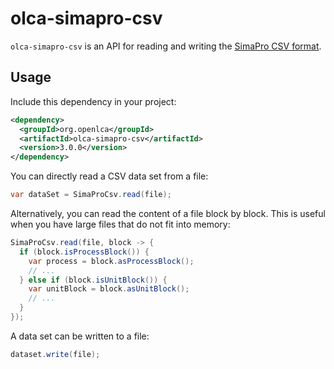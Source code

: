 # olca-simapro-csv

`olca-simapro-csv` is an API for reading and writing the [SimaPro CSV format](./format.md).

## Usage

Include this dependency in your project:

```xml
<dependency>
  <groupId>org.openlca</groupId>
  <artifactId>olca-simapro-csv</artifactId>
  <version>3.0.0</version>
</dependency>
```

You can directly read a CSV data set from a file:

```java
var dataSet = SimaProCsv.read(file);
```

Alternatively, you can read the content of a file block by block. This is useful
when you have large files that do not fit into memory:

```java
SimaProCsv.read(file, block -> {
  if (block.isProcessBlock()) {
    var process = block.asProcessBlock();
    // ...
  } else if (block.isUnitBlock()) {
    var unitBlock = block.asUnitBlock();
    // ...
  }
});
```

A data set can be written to a file:

```java
dataset.write(file);
```
